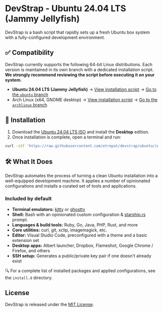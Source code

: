 # DevStrap - Ubuntu 24.04 LTS (Jammy Jellyfish)

DevStrap is a bash script that rapidly sets up a fresh Ubuntu box system with a fully-configured development environment.

## ✅ Compatibility

DevStrap currently supports the following 64-bit Linux distributions. Each version is maintained in its own branch 
with a dedicated installation script. **We strongly recommend reviewing the script before executing it on your system.**

* **Ubuntu 24.04 LTS (Jammy Jellyfish)**
    → [View installation script](https://github.com/etrepat/devstrap/tree/ubuntu/install.sh)
    → [Go to the `ubuntu` branch](https://github.com/etrepat/devstrap/tree/ubuntu)
* Arch Linux (x64, GNOME desktop)
    → [View installation script](https://github.com/etrepat/devstrap/tree/archlinux/install.sh)
    → [Go to the `archlinux` branch](https://github.com/etrepat/devstrap/tree/archlinux)

## 🚀 Installation

1. Download the [Ubuntu 24.04 LTS ISO](https://releases.ubuntu.com/24.04/) and install the **Desktop** edition.
2. Once installation is complete, open a terminal and run:

```bash
curl -sSf 'https://raw.githubusercontent.com/etrepat/devstrap/ubuntu/install.sh' | bash
```

## 🛠 What It Does

DevStrap automates the process of turning a clean Ubuntu installation into a well-equipped development machine. It 
applies a number of opinionated configurations and installs a curated set of tools and applications.

### Included by default

* **Terminal emulators:** [kitty](https://sw.kovidgoyal.net/kitty/) or [ghostty](https://github.com/ghostty/ghostty)
* **Shell:** Bash with an opinionated custom configuration & [starship.rs](https://starship.rs/) prompt.
* **Languages & build tools:** Ruby, Go, Java, PHP, Rust, and more
* **Core utilities:** curl, git, xclip, imagemagick, etc.
* **Editor:** Visual Studio Code, preconfigured with a theme and a basic extension set
* **Desktop apps:** Albert launcher, Dropbox, Flameshot, Google Chrome / Firefox, and others
* **SSH setup:** Generates a public/private key pair if one doesn't already exist

🔍 For a complete list of installed packages and applied configurations, see the `install.d` directory.

## License

DevStrap is released under the [MIT License](https://opensource.org/licenses/MIT).
